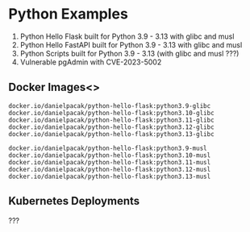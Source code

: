 # Python Examples

1. Python Hello Flask built for Python 3.9 - 3.13 with glibc and musl
2. Python Hello FastAPI built for Python 3.9 - 3.13 with glibc and musl
3. Python Scripts built for Python 3.9 - 3.13 (with glibc and musl ???)
4. Vulnerable pgAdmin with CVE-2023-5002

## Docker Images<>

```
docker.io/danielpacak/python-hello-flask:python3.9-glibc
docker.io/danielpacak/python-hello-flask:python3.10-glibc
docker.io/danielpacak/python-hello-flask:python3.11-glibc
docker.io/danielpacak/python-hello-flask:python3.12-glibc
docker.io/danielpacak/python-hello-flask:python3.13-glibc
```

```
docker.io/danielpacak/python-hello-flask:python3.9-musl
docker.io/danielpacak/python-hello-flask:python3.10-musl
docker.io/danielpacak/python-hello-flask:python3.11-musl
docker.io/danielpacak/python-hello-flask:python3.12-musl
docker.io/danielpacak/python-hello-flask:python3.13-musl
```

## Kubernetes Deployments

???
